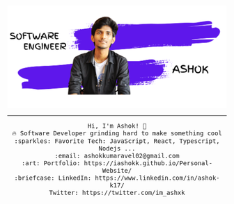 <img src="./Ashok.png"/>
 <hr></hr>
<p align="center">
  <samp>
    Hi, I'm Ashok! 👋 <br>
    🔥 Software Developer grinding hard to make something cool  <br>
    :sparkles: Favorite Tech: JavaScript, React, Typescript, Nodejs ... <br>
    :email:	ashokkumaravel02@gmail.com <br>
    :art: Portfolio: https://iashokk.github.io/Personal-Website/ <br>
    :briefcase: LinkedIn: https://www.linkedin.com/in/ashok-k17/ <br>
                Twitter: https://twitter.com/im_ashxk
  </samp>
</p>

